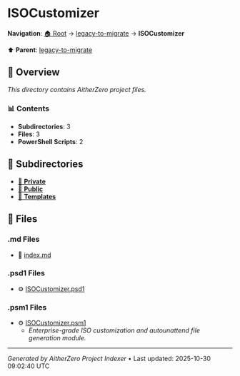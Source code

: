 # ISOCustomizer

**Navigation**: [🏠 Root](../../index.md) → [legacy-to-migrate](../index.md) → **ISOCustomizer**

⬆️ **Parent**: [legacy-to-migrate](../index.md)

## 📖 Overview

*This directory contains AitherZero project files.*

### 📊 Contents

- **Subdirectories**: 3
- **Files**: 3
- **PowerShell Scripts**: 2

## 📁 Subdirectories

- [📂 **Private**](./Private/index.md)
- [📂 **Public**](./Public/index.md)
- [📂 **Templates**](./Templates/index.md)

## 📄 Files

### .md Files

- 📝 [index.md](./index.md)

### .psd1 Files

- ⚙️ [ISOCustomizer.psd1](./ISOCustomizer.psd1)

### .psm1 Files

- ⚙️ [ISOCustomizer.psm1](./ISOCustomizer.psm1)
  - *Enterprise-grade ISO customization and autounattend file generation module.*

---

*Generated by AitherZero Project Indexer* • Last updated: 2025-10-30 09:02:40 UTC

